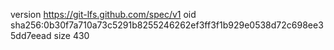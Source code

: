 version https://git-lfs.github.com/spec/v1
oid sha256:0b30f7a710a73c5291b8255246262ef3ff3f1b929e0538d72c698ee35dd7eead
size 430
